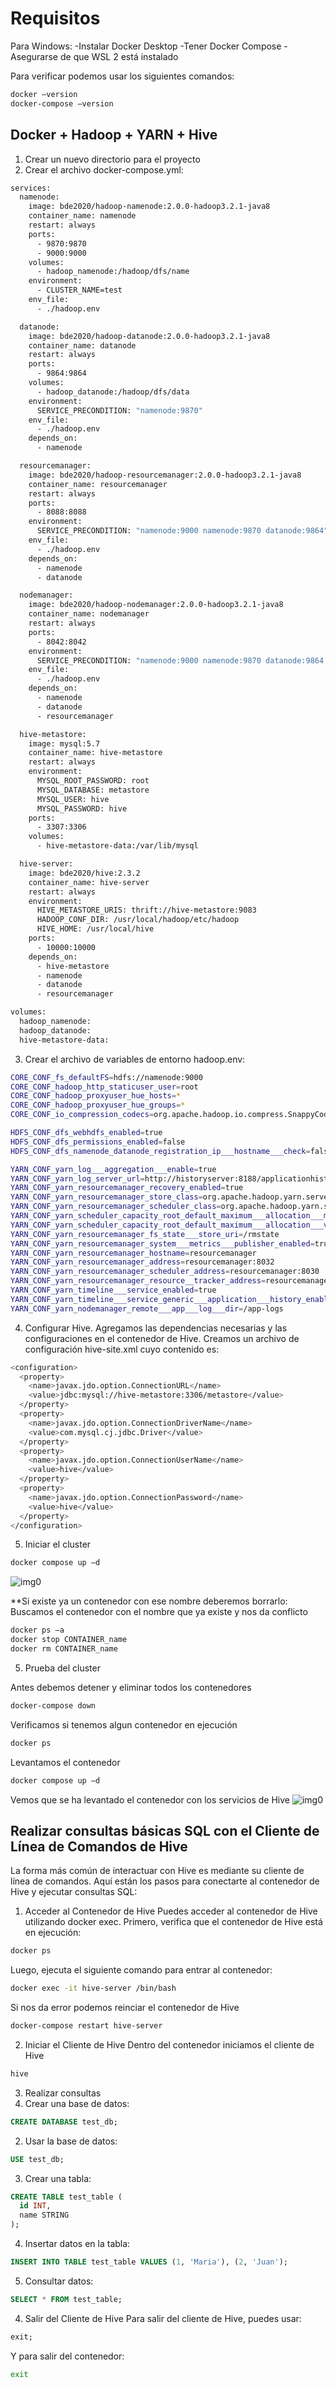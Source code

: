 # Requisitos 

Para Windows: 
-Instalar Docker Desktop 
-Tener Docker Compose 
-Asegurarse de que WSL 2 está instalado 

 

Para verificar podemos usar los siguientes comandos: 
```bash
docker –version 
docker-compose –version 
```
 

## Docker + Hadoop + YARN + Hive

1. Crear un nuevo directorio para el proyecto 
2. Crear el archivo docker-compose.yml: 
```bash
services:
  namenode:
    image: bde2020/hadoop-namenode:2.0.0-hadoop3.2.1-java8
    container_name: namenode
    restart: always
    ports:
      - 9870:9870
      - 9000:9000
    volumes:
      - hadoop_namenode:/hadoop/dfs/name
    environment:
      - CLUSTER_NAME=test
    env_file:
      - ./hadoop.env

  datanode:
    image: bde2020/hadoop-datanode:2.0.0-hadoop3.2.1-java8
    container_name: datanode
    restart: always
    ports:
      - 9864:9864
    volumes:
      - hadoop_datanode:/hadoop/dfs/data
    environment:
      SERVICE_PRECONDITION: "namenode:9870"
    env_file:
      - ./hadoop.env
    depends_on:
      - namenode

  resourcemanager:
    image: bde2020/hadoop-resourcemanager:2.0.0-hadoop3.2.1-java8
    container_name: resourcemanager
    restart: always
    ports:
      - 8088:8088
    environment:
      SERVICE_PRECONDITION: "namenode:9000 namenode:9870 datanode:9864"
    env_file:
      - ./hadoop.env
    depends_on:
      - namenode
      - datanode

  nodemanager:
    image: bde2020/hadoop-nodemanager:2.0.0-hadoop3.2.1-java8
    container_name: nodemanager
    restart: always
    ports:
      - 8042:8042
    environment:
      SERVICE_PRECONDITION: "namenode:9000 namenode:9870 datanode:9864 resourcemanager:8088"
    env_file:
      - ./hadoop.env
    depends_on:
      - namenode
      - datanode
      - resourcemanager

  hive-metastore:
    image: mysql:5.7
    container_name: hive-metastore
    restart: always
    environment:
      MYSQL_ROOT_PASSWORD: root
      MYSQL_DATABASE: metastore
      MYSQL_USER: hive
      MYSQL_PASSWORD: hive
    ports:
      - 3307:3306
    volumes:
      - hive-metastore-data:/var/lib/mysql

  hive-server:
    image: bde2020/hive:2.3.2
    container_name: hive-server
    restart: always
    environment:
      HIVE_METASTORE_URIS: thrift://hive-metastore:9083
      HADOOP_CONF_DIR: /usr/local/hadoop/etc/hadoop
      HIVE_HOME: /usr/local/hive
    ports:
      - 10000:10000
    depends_on:
      - hive-metastore
      - namenode
      - datanode
      - resourcemanager

volumes:
  hadoop_namenode:
  hadoop_datanode:
  hive-metastore-data:
```
3. Crear el archivo de variables de entorno hadoop.env: 
```bash
CORE_CONF_fs_defaultFS=hdfs://namenode:9000
CORE_CONF_hadoop_http_staticuser_user=root
CORE_CONF_hadoop_proxyuser_hue_hosts=*
CORE_CONF_hadoop_proxyuser_hue_groups=*
CORE_CONF_io_compression_codecs=org.apache.hadoop.io.compress.SnappyCodec

HDFS_CONF_dfs_webhdfs_enabled=true
HDFS_CONF_dfs_permissions_enabled=false
HDFS_CONF_dfs_namenode_datanode_registration_ip___hostname___check=false

YARN_CONF_yarn_log___aggregation___enable=true
YARN_CONF_yarn_log_server_url=http://historyserver:8188/applicationhistory/logs/
YARN_CONF_yarn_resourcemanager_recovery_enabled=true
YARN_CONF_yarn_resourcemanager_store_class=org.apache.hadoop.yarn.server.resourcemanager.recovery.FileSystemRMStateStore
YARN_CONF_yarn_resourcemanager_scheduler_class=org.apache.hadoop.yarn.server.resourcemanager.scheduler.capacity.CapacityScheduler
YARN_CONF_yarn_scheduler_capacity_root_default_maximum___allocation___mb=8192
YARN_CONF_yarn_scheduler_capacity_root_default_maximum___allocation___vcores=4
YARN_CONF_yarn_resourcemanager_fs_state___store_uri=/rmstate
YARN_CONF_yarn_resourcemanager_system___metrics___publisher_enabled=true
YARN_CONF_yarn_resourcemanager_hostname=resourcemanager
YARN_CONF_yarn_resourcemanager_address=resourcemanager:8032
YARN_CONF_yarn_resourcemanager_scheduler_address=resourcemanager:8030
YARN_CONF_yarn_resourcemanager_resource__tracker_address=resourcemanager:8031
YARN_CONF_yarn_timeline___service_enabled=true
YARN_CONF_yarn_timeline___service_generic___application___history_enabled=true
YARN_CONF_yarn_nodemanager_remote___app___log___dir=/app-logs
```
4. Configurar Hive. Agregamos las dependencias necesarias y las configuraciones en el contenedor de Hive.
Creamos un archivo de configuración hive-site.xml cuyo contenido es:
```bash
<configuration>
  <property>
    <name>javax.jdo.option.ConnectionURL</name>
    <value>jdbc:mysql://hive-metastore:3306/metastore</value>
  </property>
  <property>
    <name>javax.jdo.option.ConnectionDriverName</name>
    <value>com.mysql.cj.jdbc.Driver</value>
  </property>
  <property>
    <name>javax.jdo.option.ConnectionUserName</name>
    <value>hive</value>
  </property>
  <property>
    <name>javax.jdo.option.ConnectionPassword</name>
    <value>hive</value>
  </property>
</configuration>
```
5. Iniciar el cluster 
```bash
docker compose up –d  
 ```
![img0](assets/img/img0.png)

**Si existe ya un contenedor con ese nombre deberemos borrarlo: 
Buscamos el contenedor con el nombre que ya existe y nos da conflicto 
```bash
docker ps –a 
docker stop CONTAINER_name 
docker rm CONTAINER_name 
```

5. Prueba del cluster 

Antes debemos detener y eliminar todos los contenedores
```bash
docker-compose down
 ```
 Verificamos si tenemos algun contenedor en ejecución
 ```bash
docker ps
 ```
 Levantamos el contenedor
```bash
docker compose up –d  
 ```

 Vemos que se ha levantado el contenedor con los servicios de Hive
 ![img0](assets/img/img0.png)


 ## Realizar consultas básicas SQL con el Cliente de Línea de Comandos de Hive

La forma más común de interactuar con Hive es mediante su cliente de línea de comandos. Aquí están los pasos para conectarte al contenedor de Hive y ejecutar consultas SQL:

1. Acceder al Contenedor de Hive
Puedes acceder al contenedor de Hive utilizando docker exec. Primero, verifica que el contenedor de Hive está en ejecución:
```bash
docker ps
```

Luego, ejecuta el siguiente comando para entrar al contenedor:
```bash
docker exec -it hive-server /bin/bash
```

Si nos da error podemos reinciar el contenedor de Hive
```bash
docker-compose restart hive-server
```

2.  Iniciar el Cliente de Hive
Dentro del contenedor iniciamos el cliente de Hive
```bash
hive
```

3. Realizar consultas
  1. Crear una base de datos:
  ```sql
  CREATE DATABASE test_db;
  ```
  2. Usar la base de datos:
  ```sql
  USE test_db;
  ```
  3. Crear una tabla:
  ```sql
  CREATE TABLE test_table (
    id INT,
    name STRING
  );
  ```
  4. Insertar datos en la tabla:
  ```sql
  INSERT INTO TABLE test_table VALUES (1, 'Maria'), (2, 'Juan');
  ```
  5. Consultar datos:
  ```sql
  SELECT * FROM test_table;
  ```

4. Salir del Cliente de Hive
Para salir del cliente de Hive, puedes usar: 
  ```sql
  exit;
  ```

  Y para salir del contenedor:
  ```bash
  exit
  ```